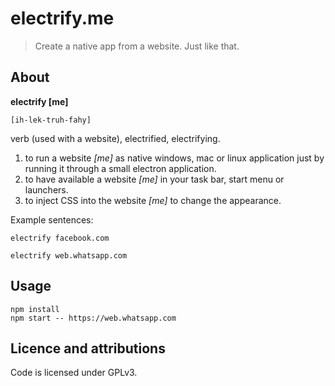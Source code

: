 # electrify.me
> Create a native app from a website. Just like that.

## About

**electrify [me]**

`[ih-lek-truh-fahy]`

verb (used with a website), electrified, electrifying.

1. to run a website _[me]_ as native windows, mac or linux application just by running it through a small electron application.
2. to have available a website _[me]_ in your task bar, start menu or launchers.
3. to inject CSS into the website _[me]_ to change the appearance.

Example sentences:

`electrify facebook.com`

`electrify web.whatsapp.com`

## Usage
```
npm install
npm start -- https://web.whatsapp.com
```

## Licence and attributions
Code is licensed under GPLv3.
